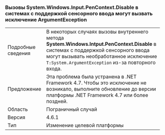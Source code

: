 ### <a name="calls-to-systemwindowsinputpencontextdisable-on-touch-enabled-systems-may-throw-an-argumentexception"></a>Вызовы System.Windows.Input.PenContext.Disable в системах с поддержкой сенсорного ввода могут вызвать исключение ArgumentException

|   |   |
|---|---|
|Подробные сведения|В некоторых случаях вызовы внутреннего метода <strong>System.Windows.Intput.PenContext.Disable</strong> в системах с поддержкой сенсорного ввода могут вызывать необработанное исключение <code>T:System.ArgumentException</code> из-за повторного входа.|
|Предложение|Эта проблема была устранена в .NET Framework 4.7. Чтобы это исключение не возникало, выполните обновление до версии платформы .NET Framework 4.7 или более поздней.|
|Область|Пограничный случай|
|Версия|4.6.1|
|Тип|Изменение целевой платформы|

